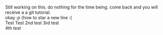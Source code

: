 Still working on this. do nothing for the time being. come back and you will receive a a git tutorial.  
okay :p (how to star a new line :(  
Test Test
2nd test
3rd test  
4th test
